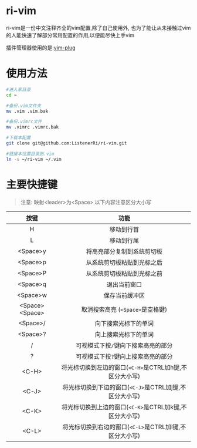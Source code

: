 # ri-vim
ri-vim是一份中文注释齐全的vim配置,除了自己使用外,
也为了能让从未接触过vim的人能快速了解部分常用配置的作用,以便能尽快上手vim

插件管理器使用的是:[vim-plug](https://github.com/junegunn/vim-plug)

# 使用方法
``` bash
#进入家目录
cd ~

#备份.vim文件夹
mv .vim .vim.bak

#备份.vimrc文件
mv .vimrc .vimrc.bak

#下载本配置
git clone git@github.com:ListenerRi/ri-vim.git

#链接本位置目录到.vim
ln -s ~/ri-vim ~/.vim
```

# 主要快捷键
> 注意:
> 映射\<leader\>为\<Space\>
> 以下内容注意区分大小写

|按键		    |功能|
|:----:		    |:----:|
|H		    |移动到行首|
|L		    |移动到行尾|
|\<Space\>y	    |将高亮部分复制到系统剪切板|
|\<Space\>p	    |从系统剪切板粘贴到光标之后|
|\<Space\>P	    |从系统剪切板粘贴到光标之前|
|\<Space\>q	    |退出当前窗口|
|\<Space\>w	    |保存当前缓冲区|
|\<Space\>\<Space\> |取消搜索高亮 (`<Space>`是空格键)|
|\<Space\>/	    |向下搜索光标下的单词|
|\<Space\>?	    |向上搜索光标下的单词|
|/		    |可视模式下按`/`键向下搜索高亮的部分|
|?		    |可视模式下按`?`键向上搜索高亮的部分|
|\<C-H\>	    |将光标切换到左边的窗口(`<C-H>`是CTRL加h键,不区分大小写)|
|\<C-J\>	    |将光标切换到下边的窗口(`<C-J>`是CTRL加j键,不区分大小写)|
|\<C-K\>	    |将光标切换到上边的窗口(`<C-K>`是CTRL加k键,不区分大小写)|
|\<C-L\>	    |将光标切换到右边的窗口(`<C-L>`是CTRL加l键,不区分大小写)|
